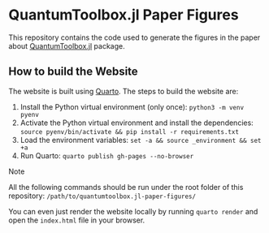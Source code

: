 # QuantumToolbox.jl Paper Figures

This repository contains the code used to generate the figures in the paper about [QuantumToolbox.jl](https://github.com/qutip/QuantumToolbox.jl) package.

## How to build the Website

The website is built using [Quarto](https://quarto.org). The steps to build the website are:

1. Install the Python virtual environment (only once): `python3 -m venv pyenv`
2. Activate the Python virtual environment and install the dependencies: `source pyenv/bin/activate && pip install -r requirements.txt`
3. Load the environment variables: `set -a && source _environment && set +a`
4. Run Quarto: `quarto publish gh-pages --no-browser`

> [!NOTE]
> All the following commands should be run under the root folder of this repository: `/path/to/quantumtoolbox.jl-paper-figures/`

You can even just render the website locally by running `quarto render` and open the `index.html` file in your browser.
